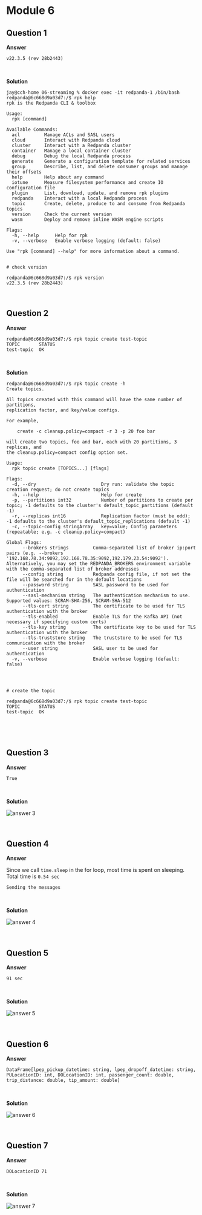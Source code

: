 # Module 6

## Question 1

**Answer**

```
v22.3.5 (rev 28b2443)
```

<br>

**Solution**


```
jay@cch-home 06-streaming % docker exec -it redpanda-1 /bin/bash
redpanda@6c668d9a03d7:/$ rpk help
rpk is the Redpanda CLI & toolbox

Usage:
  rpk [command]

Available Commands:
  acl         Manage ACLs and SASL users
  cloud       Interact with Redpanda cloud
  cluster     Interact with a Redpanda cluster
  container   Manage a local container cluster
  debug       Debug the local Redpanda process
  generate    Generate a configuration template for related services
  group       Describe, list, and delete consumer groups and manage their offsets
  help        Help about any command
  iotune      Measure filesystem performance and create IO configuration file
  plugin      List, download, update, and remove rpk plugins
  redpanda    Interact with a local Redpanda process
  topic       Create, delete, produce to and consume from Redpanda topics
  version     Check the current version
  wasm        Deploy and remove inline WASM engine scripts

Flags:
  -h, --help      Help for rpk
  -v, --verbose   Enable verbose logging (default: false)

Use "rpk [command] --help" for more information about a command.


# check version

redpanda@6c668d9a03d7:/$ rpk version
v22.3.5 (rev 28b2443)
```

<br>


## Question 2

**Answer**

```
redpanda@6c668d9a03d7:/$ rpk topic create test-topic
TOPIC       STATUS
test-topic  OK
```

<br>

**Solution**


```
redpanda@6c668d9a03d7:/$ rpk topic create -h
Create topics.

All topics created with this command will have the same number of partitions,
replication factor, and key/value configs.

For example,

	create -c cleanup.policy=compact -r 3 -p 20 foo bar

will create two topics, foo and bar, each with 20 partitions, 3 replicas, and
the cleanup.policy=compact config option set.

Usage:
  rpk topic create [TOPICS...] [flags]

Flags:
  -d, --dry                        Dry run: validate the topic creation request; do not create topics
  -h, --help                       Help for create
  -p, --partitions int32           Number of partitions to create per topic; -1 defaults to the cluster's default_topic_partitions (default -1)
  -r, --replicas int16             Replication factor (must be odd); -1 defaults to the cluster's default_topic_replications (default -1)
  -c, --topic-config stringArray   key=value; Config parameters (repeatable; e.g. -c cleanup.policy=compact)

Global Flags:
      --brokers strings         Comma-separated list of broker ip:port pairs (e.g. --brokers '192.168.78.34:9092,192.168.78.35:9092,192.179.23.54:9092'). Alternatively, you may set the REDPANDA_BROKERS environment variable with the comma-separated list of broker addresses
      --config string           Redpanda config file, if not set the file will be searched for in the default locations
      --password string         SASL password to be used for authentication
      --sasl-mechanism string   The authentication mechanism to use. Supported values: SCRAM-SHA-256, SCRAM-SHA-512
      --tls-cert string         The certificate to be used for TLS authentication with the broker
      --tls-enabled             Enable TLS for the Kafka API (not necessary if specifying custom certs)
      --tls-key string          The certificate key to be used for TLS authentication with the broker
      --tls-truststore string   The truststore to be used for TLS communication with the broker
      --user string             SASL user to be used for authentication
  -v, --verbose                 Enable verbose logging (default: false)




# create the topic

redpanda@6c668d9a03d7:/$ rpk topic create test-topic
TOPIC       STATUS
test-topic  OK



  ```




<br>

## Question 3

**Answer**

```
True
```


<br>

**Solution**

![answer 3](./question3.png)



<br>


## Question 4

**Answer**

Since we call `time.sleep` in the for loop, most time is spent on sleeping. Total time is `0.54 sec`

```
Sending the messages
```


<br>


**Solution**

![answer 4](./question4.png)


<br>

## Question 5


**Answer**

```
91 sec
```


<br>

**Solution**

![answer 5](./question5.png)


<br>

## Question 6


**Answer**

```
DataFrame[lpep_pickup_datetime: string, lpep_dropoff_datetime: string, PULocationID: int, DOLocationID: int, passenger_count: double, trip_distance: double, tip_amount: double]
```

<br>

**Solution**


![answer 6](./question6.png)




<br>



## Question 7


**Answer**


```
DOLocationID 71
```


<br>

**Solution**

![answer 7](./question7.png)



<br>


